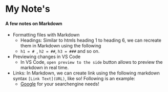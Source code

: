 # My Note's
#### A few notes on Markdown
* Formatting files with Markdown
  * Headings: Similar to htmls heading 1 to heading 6, we can recreate them in Markdown using the following
  * `h1 = # `, `h2 = ##`, `h3 = ###` and so on.
* Previewing changes in VS Code
  * In VS Code, `open preview to the side` button allows to preview the markdown in real time.
* Links: In Markdown, we can create link using the following markdown syntax `[Link Text](URL)`, like so! Following is an example:  
  * [Google](www.google.com) for your searchengine needs!